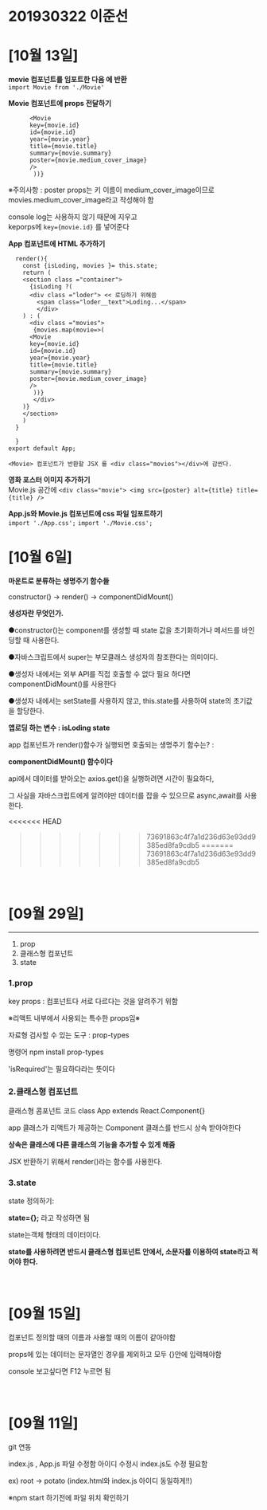 # 201930322 이준선


# [10월 13일]
**movie 컴포넌트를 임포트한 다음 <Movie /> 에 반환**<br>
`import Movie from './Movie'`


**Movie 컴포넌트에 props 전달하기**<br>
```{movies.map(movie=>( 
      <Movie
      key={movie.id}
      id={movie.id}
      year={movie.year}
      title={movie.title}
      summary={movie.summary}
      poster={movie.medium_cover_image}
      />
       ))}
 ```
       
※주의사항 : poster props는 키 이름이 medium_cover_image이므로 movies.medium_cover_image라고 작성해야 함

console log는 사용하지 않기 때문에 지우고 <br>
keporps에 `key={movie.id}` 를 넣어준다

**App 컴포넌트에 HTML 추가하기**<br>
```
  render(){
    const {isLoding, movies }= this.state;
    return (
    <section class ="container">
      {isLoding ?(
      <div class ="loder"> << 로딩하기 위해씀
        <span class="loder__text">Loding...</span>
        </div>
    ) : (
      <div class ="movies">
       {movies.map(movie=>(
      <Movie
      key={movie.id}
      id={movie.id}
      year={movie.year}
      title={movie.title}
      summary={movie.summary}
      poster={movie.medium_cover_image}
      />
       ))}
       </div>
    )}
    </section>
    )
  }

  }
export default App;

<Movie> 컴포넌트가 반환할 JSX 를 <div class="movies"></div>에 감싼다.
```


**영화 포스터 이미지 추가하기**<br>
Movie.js 공간에
`<div class="movie">
            <img src={poster} alt={title} title={title} />`
            
            
**App.js와 Movie.js 컴포넌트에 css 파일 임포트하기**<br>
`import './App.css';`
`import './Movie.css';`




# [10월 6일]
**마운트로 분류하는 생명주기 함수들**

constructor() -> render() -> componentDidMount()



**생성자란 무엇인가.**

●constructor()는 component를 생성할 때 state 값을 초기화하거나 메서드를 바인딩할 때 사용한다.

●자바스크립트에서 super는 부모클래스 생성자의 참조한다는 의미이다.

●생성자 내에서는 외부 API를 직접 호출할 수 없다 필요 하다면 componentDidMount()를 사용한다

●생성자 내에서는 setState를 사용하지 않고, this.state를 사용하여 state의 초기값을 할당한다.


**앱로딩 하는 변수 : isLoding state**

app 컴포넌트가 render()함수가 실행되면 호출되는 생명주기 함수는? :

__componentDidMount() 함수이다__

api에서 데이터를 받아오는 axios.get()을 실행하려면 시간이 필요하다,

그 사실을 자바스크립트에게 알려야만 데이터를 잡을 수 있으므로 async,await를 사용한다.

<<<<<<< HEAD
>>>>>>> 73691863c4f7a1d236d63e93dd9385ed8fa9cdb5
=======
>>>>>>> 73691863c4f7a1d236d63e93dd9385ed8fa9cdb5

# <br>[09월 29일]</br>
- - -
1. prop
2. 클래스형 컴포넌트
3. state

<h3>1.prop</h3>
<p>key props : 컴포넌트다 서로 다르다는 것을 알려주기 위함</p>
※리액트 내부에서 사용되는 특수한 props임※
<p>자료형 검사할 수 있는 도구 : prop-types</p>
명령어 npm install prop-types
<p> 'isRequired'는 필요하다라는 뜻이다</p>


<h3>2.클래스형 컴포넌트</h3>
클래스형 콤포넌트 코드 class App extends React.Component{}


app 클래스가 리액트가 제공하는 Component 클래스를 반드시 상속 받아야한다

__상속은 클래스에 다른 클래스의 기능을 추가할 수 있게 해줌__


JSX 반환하기 위해서 render()라는 함수를 사용한다.

<h3>3.state</h3>
state 정의하기:

**state={};** 라고 작성하면 됨

state는객체 형태의 데이터이다.

**state를 사용하려면 반드시 클래스형 컴포넌트 안에서, 소문자를 이용하여 state라고 적어야 한다.**


# <br>[09월 15일]</br>
<p>컴포넌트 정의할 때의 이름과 사용할 때의 이름이 같아야함</p>
<p>props에 있는 데이터는 문자열인 경우를 제외하고 모두 {}안에 입력해야함</p>
console 보고싶다면 F12 누르면 됨


# <br>[09월 11일]</br>
<p>git 연동</p>

index.js , App.js 파일 수정함
아이디 수정시 index.js도 수정 필요함
<p>ex) root -> potato (index.html와 index.js 아이디 동일하게!!)</p>
<p>※npm start 하기전에 파일 위치 확인하기</p>
